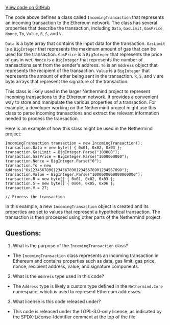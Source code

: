 [View code on GitHub](https://github.com/NethermindEth/nethermind/src/Nethermind/Ethereum.Test.Base/IncomingTransaction.cs)

The code above defines a class called `IncomingTransaction` that represents an incoming transaction to the Ethereum network. The class has several properties that describe the transaction, including `Data`, `GasLimit`, `GasPrice`, `Nonce`, `To`, `Value`, `R`, `S`, and `V`.

`Data` is a byte array that contains the input data for the transaction. `GasLimit` is a `BigInteger` that represents the maximum amount of gas that can be used for the transaction. `GasPrice` is a `BigInteger` that represents the price of gas in wei. `Nonce` is a `BigInteger` that represents the number of transactions sent from the sender's address. `To` is an `Address` object that represents the recipient of the transaction. `Value` is a `BigInteger` that represents the amount of ether being sent in the transaction. `R`, `S`, and `V` are byte arrays that represent the signature of the transaction.

This class is likely used in the larger Nethermind project to represent incoming transactions to the Ethereum network. It provides a convenient way to store and manipulate the various properties of a transaction. For example, a developer working on the Nethermind project might use this class to parse incoming transactions and extract the relevant information needed to process the transaction.

Here is an example of how this class might be used in the Nethermind project:

```
IncomingTransaction transaction = new IncomingTransaction();
transaction.Data = new byte[] { 0x01, 0x02, 0x03 };
transaction.GasLimit = BigInteger.Parse("100000");
transaction.GasPrice = BigInteger.Parse("1000000000");
transaction.Nonce = BigInteger.Parse("0");
transaction.To = new Address("0x1234567890123456789012345678901234567890");
transaction.Value = BigInteger.Parse("1000000000000000000");
transaction.R = new byte[] { 0x01, 0x02, 0x03 };
transaction.S = new byte[] { 0x04, 0x05, 0x06 };
transaction.V = 27;

// Process the transaction
```

In this example, a new `IncomingTransaction` object is created and its properties are set to values that represent a hypothetical transaction. The transaction is then processed using other parts of the Nethermind project.
## Questions: 
 1. What is the purpose of the `IncomingTransaction` class?
- The `IncomingTransaction` class represents an incoming transaction in Ethereum and contains properties such as data, gas limit, gas price, nonce, recipient address, value, and signature components.

2. What is the `Address` type used in this code?
- The `Address` type is likely a custom type defined in the `Nethermind.Core` namespace, which is used to represent Ethereum addresses.

3. What license is this code released under?
- This code is released under the LGPL-3.0-only license, as indicated by the SPDX-License-Identifier comment at the top of the file.